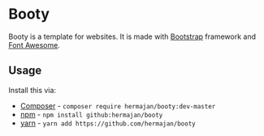 # Booty
Booty is a template for websites. It is made with [Bootstrap](https://getbootstrap.com) framework and [Font Awesome](https://fontawesome.com).

## Usage
Install this via:
* [Composer](https://getcomposer.org) - `composer require hermajan/booty:dev-master`
* [npm](https://www.npmjs.com) - `npm install github:hermajan/booty`
* [yarn](https://yarnpkg.com) - `yarn add https://github.com/hermajan/booty`
